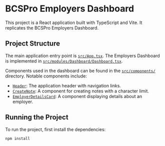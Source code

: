 # BCSPro Employers Dashboard

This project is a React application built with TypeScript and Vite. It replicates the BCSPro Employers Dashboard.

## Project Structure

The main application entry point is [`src/App.tsx`](src/App.tsx). The Employers Dashboard is implemented in [`src/modules/Dashboard/Dashboard.tsx`](src/modules/Dashboard/Dashboard.tsx).

Components used in the dashboard can be found in the [`src/components/`](src/components/) directory. Notable components include:

- [`Header`](src/components/Header.tsx): The application header with navigation links.
- [`CreateNote`](src/components/CreateNote.tsx): A component for creating notes with a character limit.
- [`EmployerDetailsCard`](src/modules/Dashboard/Dashboard.tsx): A component displaying details about an employer.

## Running the Project

To run the project, first install the dependencies:

```sh
npm install